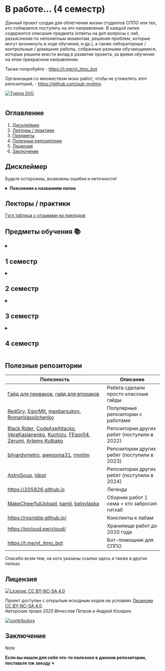 # В работе... (4 семестр)

Данный проект создан для облегчения жизни студентов СППО или тех, кто собирается поступить на это направление.
В каждой папке содержится описание предмета (ответы на доп вопросы с лаб, разъяснения по непонятным моментам, решения
проблем, которые могут возникнуть в ходе обучения, и др.), а также лабораторные / контрольные / домашние работы,
собранные разными обучающимися, которые решили внести вклад в развитие проекта, за время обучения на этом прекрасном
направлении.

Также попробуйте - https://t.me/vt_itmo_bot

Организация со множеством моих работ, чтобы не утяжелять этот репозиторий, - https://github.com/sub-myitmo

[![Typing SVG](https://readme-typing-svg.herokuapp.com?color=%2336BCF7&width=500&lines=ИТМО+-+институт+тёплых+мужских+отношений)](https://git.io/typing-svg)

<a aria-label="Repo size" href="https://github.com/petrovviacheslav/myitmo">
  <img alt="" src="https://img.shields.io/github/repo-size/petrovviacheslav/myitmo?style=for-the-badge&logo=github">
</a>

## Оглавление

1. [Дисклеймер](#disclaimer)
2. [Лекторы / практики](#teachers)
3. [Предметы](#lessons)
4. [Полезные репозитории](#links)
5. [Лицензия](#license)
6. [Заключение](#conclusion)

## Дисклеймер <a name="disclaimer"></a>

Будьте осторожны, возможны ошибки и неточности!

<details>
<summary><b>Пояснения к названиям папок</b></summary>

- BCS/OPD - ОПД - Основы профессиональной деятельности
- Databases - бд - Базы данных
- Discra-base - Дискретная математика (базовый уровень)
- History - История
- Informatics - Информатика
- Kik - коммуникации и командообразование
- Life_safety - бжд - Безопасность жизнедеятельности
- Linal-base - Линейная алгебра (базовый уровень)
- Matan-base - Математический анализ (базовый уровень)
- Programming - Программирование (на java)
- Web - Веб-программирование
- Physics - Физика
- ProgLangs - япы - Языки программирования
- BMS - Business models of the main sectors of the innovative economy - Бизнес-модели основных секторов инновационной
  экономики
- DGVM_DGMA - Дополнительные главы высшей математики / дополнительные главы мат. анализа
- TFKP - Теория функций комплексного переменного
- ТПВ - Техники публичных выступлений и презентаций
- 1/2/3/... term - 1/2/3/... семестр

В определённый момент я решил выпилить работы по предметам, которые сильно варьируются, поэтому бессмысленных работ по
матану, линалу, тфкп, ... тут нет

</details>

## Лекторы / практики  <a name="teachers"></a>

[Гугл таблица с отзывами на преподов](https://docs.google.com/spreadsheets/d/1TFTOKxqml1agwgo6Vp0Ql6Rgj9f9ciyOqQPF8VvUkJQ/edit#gid=591156939)

## Предметы обучения 📚 <a name="lessons"></a>

<details>
<summary><h2>1 семестр</h2></summary>

| предмет                                              | оценка | балл  | комментарий                                   |
|------------------------------------------------------|--------|-------|-----------------------------------------------|
| [История (ИРНиТ)](./History)                         | 4C     | 83    | обидно лол, надо наверное было на экз сходить |
| [Информатика](./Informatics)                         | 5A     | 92.11 | ПСЖ                                           |
| [Математический анализ (базовый)](./Matan-base)      | 5A     | 93    | С Беспаловым не пиво...                       |
| [Линейная алгебра (базовая)](./Linal-base)           | 5A     | 95.1  | С Поповым полное пиво))                       |
| Английский A2                                        | зачёт  | 76    |                                               |
| Физическая культура                                  | зачёт  | 100   |                                               |
| [Основы профессиональной деятельности](./BCS_or_OPD) | зачёт  | 82    |                                               |
| Программирование                                     | зачёт  | 91    |                                               |
| Дискретная математика (базова)                       | зачёт  | 96    |                                               |

</details>

<details>
<summary><h2>2 семестр</h2></summary>

| предмет                                              | оценка | балл  | комментарий                          |
|------------------------------------------------------|--------|-------|--------------------------------------|
| [Программирование](./Programming)                    | 5A     | 90.01 | жёстко запотел, т.к. проебал автомат |
| [Линейная алгебра (базовая)](./Linal-base)           | 3D     | 69    | менталка важнее стипы                |
| [Математический анализ (базовый)](./Matan-base)      | 3E     | 67    | менталка важнее стипы x2             |
| [Основы профессиональной деятельности](./BCS_or_OPD) | 5A     | ~93   | ну это любовь <3                     |
| [Базы данных](./Databases)                           | 4B     | 85.5  | Афанас...                            |
| [Дискретная математика](./Discra-base)               | 4B     | 89    | нет слов одни эмоции                 |
| Английский A2                                        | зачёт  | 67    |                                      |
| Физическая культура                                  | зачёт  | 100   |                                      |
| [Безопасность жизнедеятельности](./Life-safety)      | зачёт  | 68,4  |                                      |
| [Коммуникации и командообразование](./Kik)           | зачёт  | 76    |                                      |

</details>

<details>
<summary><h2>3 семестр</h2></summary>

| предмет                               | оценка | балл | комментарий                                                                         |
|---------------------------------------|--------|------|-------------------------------------------------------------------------------------|
| ДГВМ                                  | 4C     | 79   | Чилл у исаевой (всё было скатано)                                                   |
| [ТФКП](./TFKP)                        | 5A     | 95.5 | не советую Милюшина точно                                                           |
| [Физика](./Physics)                   | 4C     | 78   | Сорокина супер, прям вайб, даже без экза поставила 4                                |
| [Веб-программирование](./Web)         | 4C     | 78.3 | интересна только 4 лаба, остальное полное дерьмо, система оценивания самая уёбищная |
| [Языки программирования](./ProgLangs) | 5A     | 91   | тот самый антиплагиат))                                                             |
| [Бмс](./BMS)                          | 5A     | 94   | ну пойдёт, очередной бесполезный предмет фтми((                                     |
| Английский B1.1                       | зачёт  | 73   |                                                                                     |
| Физическая культура                   | зачёт  | 100  |                                                                                     |
| Теория вероятностей                   | зачёт  | 79   |                                                                                     |

</details>

<details>
<summary><h2>4 семестр</h2></summary>

| предмет                                                                             | оценка | балл | комментарий |
|-------------------------------------------------------------------------------------|--------|------|-------------|
| [Архитектура компьютера](./Computer-System-Architecture)                            | -      | -    | -           |
| [Алгоритмы и структуры данных](./Algorithms-and-Data-Structures)                    | -      | -    | -           |
| [Основы программной инженерии](./Fundamentals-of-Software-Engineering)              | -      | -    | -           |
| [Физика](./Physics) + [проект](https://github.com/petrovviacheslav/physics-project) | -      | -    | -           |
| Математическая статистика                                                           | -      | -    | -           |
| [Вычислительная математика](./Computational-mathematics)                            | зачёт  | -    |             |
| ТПВ                                                                                 | зачёт  | -    |             |
| Методы оптимизации                                                                  | зачёт  | -    |             |
| Физическая культура                                                                 | зачёт  | 100  |             |
| Английский B1.1                                                                     | зачёт  | -    |             |

</details>

## Полезные репозитории <a name="links"></a>

| Полезность                                                                                                                                                                                                                                                                                                                                                                                                                                                 | Описание                                    |
|------------------------------------------------------------------------------------------------------------------------------------------------------------------------------------------------------------------------------------------------------------------------------------------------------------------------------------------------------------------------------------------------------------------------------------------------------------|---------------------------------------------|
| [Гайд для перваков](https://github.com/Imtjl/1st-year-guide), [гайд для втораков](https://github.com/Imtjl/2nd-year-guide)                                                                                                                                                                                                                                                                                                                                 | Ребята сделали просто классные гайды        |
| [RedGry](https://github.com/RedGry/ITMO), [EgorMIt](https://github.com/EgorMIt/ITMO), [maxbarsukov](https://github.com/maxbarsukov/itmo), [RomanVassilchenko](https://github.com/RomanVassilchenko/ITMOProjects)                                                                                                                                                                                                                                           | Популярные репозитории с работами           |
| [Black Rider](https://github.com/eliteSufferer/ITMO_Studies), [CodeAxeAttacks](https://github.com/CodeAxeAttacks/SystemApplicationSoftware-09.03.04-ITMO), [VeraKasianenko](https://github.com/VeraKasianenko/ITMO_Software_engineering), [Kuchizu](https://github.com/Kuchizu/ItmoLabs), [FEgor04](https://github.com/FEgor04/labs), [Zerumi](https://github.com/Zerumi-ITMO-Related), [Artemy Kulbako](https://github.com/testpassword?tab=repositories) | Репозитории других ребят (поступили в 2022) |
| [bilyardvmetro](https://github.com/bilyardvmetro/ITMO-System-Application-Software), [awesoma31](https://github.com/awesoma31/ITMO_Labs), [rmntim](https://github.com/rmntim/ITMO/tree/main)                                                                                                                                                                                                                                                                                                              | Репозитории других ребят (поступили в 2023) |
| [AstroSoup](https://github.com/AstroSoup/ITMO.STUDY), [ldpst](https://github.com/ldpst/itmo)                                                                                                                                                                                                                                                                                                                                                               | Репозитории других ребят (поступили в 2024) |
| https://205826.github.io                                                                                                                                                                                                                                                                                                                                                                                                                                   | Легенда                                     |
| [MakeCheerfulUpload](https://github.com/orgs/MakeCheerfulUpload/repositories), [kamil](https://github.com/pro100kamil/itmo/), [belovlaska](https://github.com/belovlaska/itmo)                                                                                                                                                                                                                                                                             | Сборник работ 1 сема + кто забросил гитхаб  |
| https://rosroble.github.io/                                                                                                                                                                                                                                                                                                                                                                                                                                | Конспекты к лабам                           |
| https://picloud.pw/cloud/                                                                                                                                                                                                                                                                                                                                                                                                                                  | Хранилище работ до 2020 года                |
| https://t.me/vt_itmo_bot                                                                                                                                                                                                                                                                                                                                                                                                                                   | Бот-помощник для СППО                       ||

Спасибо всем тем, на кого указаны ссылки здесь и также в других папках.

## Лицензия <a name="license"></a>

[![License: CC BY-NC-SA 4.0](https://licensebuttons.net/l/by-nc-sa/4.0/80x15.png)](https://creativecommons.org/licenses/by-nc-sa/4.0/)

Проект доступен с открытым исходным кодом на условиях [Лицензии CC BY-NC-SA 4.0](./LICENSE).<br>
*Авторские права 2025 Вячеслав Петров и Андрей Казарин*<br>

<a href="https://github.com/petrovviacheslav/myitmo/graphs/contributors">
  <img alt="contributors" src="https://contrib.rocks/image?repo=petrovviacheslav/myitmo" />
</a><br>

## Заключение <a name="conclusion"></a>

> [!NOTE]
> <b>Если вы нашли для себя что-то полезное в данном репозитории, поставьте пж звезду :star:</b><br>
